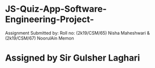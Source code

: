 # JS-Quiz-App-Software-Engineering-Project-
Assignment Submitted by: Roll no: (2k19/CSM/65) Nisha Maheshwari & (2k19/CSM/67) NoorulAin Memon
# Assigned by Sir Gulsher Laghari
